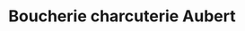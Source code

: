---
title: "Boucherie charcuterie Aubert"
url: /saint-die-des-vosges/boucherie-charcuterie-aubert/
shop: boucherie
---